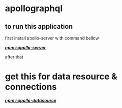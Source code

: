 # apollographql

## to run this application

first install apollo-server with command bellow

__*[npm i apollo-server](https://www.npmjs.com/package/apollo-server?activeTab=versions)*__


after that
# get this for data resource & connections

__*[npm i apollo-datasource](https://www.apollographql.com/docs/tutorial/data-source/)*__
